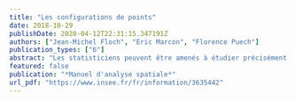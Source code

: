 ```yaml
---
title: "Les configurations de points"
date: 2018-10-29
publishDate: 2020-04-12T22:31:15.347191Z
authors: ["Jean-Michel Floch", "Eric Marcon", "Florence Puech"]
publication_types: ["6"]
abstract: "Les statisticiens peuvent être amenés à étudier précisément des données spatialisées, par exemple la distribution des revenus des ménages, l'implantation sectorielle d'établissements industriels ou commerciaux, la localisation des établissements scolaires au sein des villes, etc. Des réponses peuvent être apportées grâce à des analyses menées à une ou plusieurs échelles géographiques prédéfinies comme au niveau des quartiers, des arrondissements ou des îlots. Toutefois, il est tentant de vouloir préserver la richesse des données individuelles et travailler en conservant la position exacte des entités étudiées. Si tel est le cas, cela revient pour un statisticien à élaborer des analyses à partir de données géolocalisées sans procéder à une quelconque agrégation géographique. Les observations sont appréhendées comme des points dans l'espace et l'objectif est de caractériser ces distributions de points. Comprendre et mat̂riser des méthodes statistiques qui traitent ces informations individuelles et spatialisées permet de travailler sur des données qui sont aujourd'hui de plus en plus accessibles et recherchées car elles fournissent des analyses très précises sur les comportements des acteurs économiques (ELLISON et al. 2010 ; BARLET et al. 2013). Dans ce cadre d'analyse, plusieurs questions méthodologiques importantes se posent alors au statisticien qui dispose de jeux de points à analyser : comment représenter et caractériser spatialement de telles données en utilisant des milliers voire des millions d'observations ? Quels outils statistiques existent et peuvent être mobilisés pour étudier ces observations relatives aux ménages, salariés, firmes, magasins, équipements ou déplacements par exemple? Comment prendre en compte les caractéristiques qualitatives ou quantitatives des observations étudiées? Comment mettre en évidence des éventuelles attractions ou répulsions entre les points ou entre différents types de points? Comment peut-on évaluer la significativité des résultats obtenus? etc. Ce chapitre a pour but d'aider le statisticien à apporter des résultats statistiquement robustes à partir de l'étude de données spatialisées qui ne reposent pas sur un zonage prédéfini. Pour ce faire, nous nous appuierons sur une revue de la littérature des méthodes statistiques qui permettent de caractériser des distributions de points et nous expliciterons les enjeux associés. Nous expliquerons à partir d'exemples simples les avantages et les inconvénients des approches les plus souvent retenues. Le code sous R fourni permettra de reproduire les exemples traités."
featured: false
publication: "*Manuel d'analyse spatiale*"
url_pdf: "https://www.insee.fr/fr/information/3635442"
---
```



